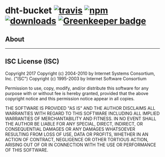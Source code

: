 # dht-bucket [![travis][travis-image]][travis-url] [![npm][npm-image]][npm-url] [![downloads][downloads-image]][downloads-url] [![Greenkeeper badge](https://badges.greenkeeper.io/PolkaJS/dht-bucket.svg)](https://greenkeeper.io/)

[travis-image]: https://travis-ci.org/PolkaJS/dht-bucket.svg?branch=master
[travis-url]: https://travis-ci.org/PolkaJS/dht-bucket
[npm-image]: https://img.shields.io/npm/v/@polkajs/dht-bucket.svg
[npm-url]: https://npmjs.org/package/@polkajs/dht-bucket
[downloads-image]: https://img.shields.io/npm/dm/@polkajs/dht-bucket.svg
[downloads-url]: https://npmjs.org/package/@polkajs/dht-bucket

## About



---

## ISC License (ISC)

Copyright 2017 <PolkaJS>
Copyright (c) 2004-2010 by Internet Systems Consortium, Inc. ("ISC")
Copyright (c) 1995-2003 by Internet Software Consortium


Permission to use, copy, modify, and/or distribute this software for any purpose with or without fee is hereby granted, provided that the above copyright notice and this permission notice appear in all copies.

THE SOFTWARE IS PROVIDED "AS IS" AND THE AUTHOR DISCLAIMS ALL WARRANTIES WITH REGARD TO THIS SOFTWARE INCLUDING ALL IMPLIED WARRANTIES OF MERCHANTABILITY AND FITNESS. IN NO EVENT SHALL THE AUTHOR BE LIABLE FOR ANY SPECIAL, DIRECT, INDIRECT, OR CONSEQUENTIAL DAMAGES OR ANY DAMAGES WHATSOEVER RESULTING FROM LOSS OF USE, DATA OR PROFITS, WHETHER IN AN ACTION OF CONTRACT, NEGLIGENCE OR OTHER TORTIOUS ACTION, ARISING OUT OF OR IN CONNECTION WITH THE USE OR PERFORMANCE OF THIS SOFTWARE.
